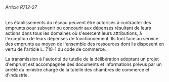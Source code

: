 ###### Article R712-27

Les établissements du réseau peuvent être autorisés à contracter des emprunts pour subvenir ou concourir aux dépenses résultant de leurs actions dans tous les domaines où s'exercent leurs attributions, à l'exception de leurs dépenses de fonctionnement. Ils font face au service des emprunts au moyen de l'ensemble des ressources dont ils disposent en vertu de l'article L. 710-1 du code de commerce.

La transmission à l'autorité de tutelle de la délibération adoptant un projet d'emprunt est accompagnée des documents et informations prévus par un arrêté du ministre chargé de la tutelle des chambres de commerce et d'industrie.

